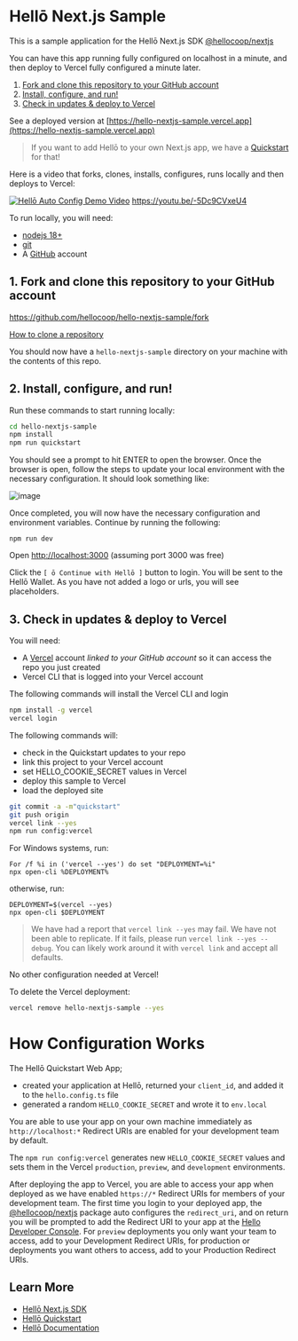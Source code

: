 # Hellō Next.js Sample

This is a sample application for the Hellō Next.js SDK [@hellocoop/nextjs](https://www.npmjs.com/package/@hellocoop/nextjs)

You can have this app running fully configured on localhost in a minute, and then deploy to Vercel fully configured a minute later.

1. [Fork and clone this repository to your GitHub account](#1-fork-and-clone-this-repository-to-your-github-account)
2. [ Install, configure, and run!](#2-install-configure-and-run)
3. [Check in updates & deploy to Vercel](#3-check-in-updates--deploy-to-vercel)
   
See a deployed version  at [https://hello-nextjs-sample.vercel.app](https://hello-nextjs-sample.vercel.app) 

> If you want to add Hellō to your own Next.js app, we have a [Quickstart](https://www.hello.dev/docs/quickstarts/nextjs/) for that!

Here is a video that forks, clones, installs, configures, runs locally and then deploys to Vercel:

[![Hellō Auto Config Demo Video](https://img.youtube.com/vi/-5Dc9CVxeU4/maxresdefault.jpg)](https://www.youtube.com/watch?v=-5Dc9CVxeU4)
https://youtu.be/-5Dc9CVxeU4

To run locally, you will need:

- [nodejs 18+](https://nodejs.org/en/download)
- [git](https://github.com/git-guides/install-git)
- A [GitHub](https://github.com) account

## 1\. Fork and clone this repository to your GitHub account

<https://github.com/hellocoop/hello-nextjs-sample/fork>

[How to clone a repository](https://docs.github.com/en/repositories/creating-and-managing-repositories/cloning-a-repository)

You should now have a `hello-nextjs-sample` directory on your machine with the contents of this repo.

## 2\. Install, configure, and run!

Run these commands to start running locally:

```sh
cd hello-nextjs-sample
npm install
npm run quickstart
```
You should see a prompt to hit ENTER to open the browser.  Once the browser is open, follow the steps to update your local environment with the necessary configuration. It should look something like:

![image](https://github.com/brose1977/hello-nextjs-sample/assets/13365872/c5cbb9df-7de8-452d-be27-363930b9530f)

Once completed, you will now have the necessary configuration and environment variables. Continue by running the following: 

```
npm run dev
```

Open <http://localhost:3000> (assuming port 3000 was free)

Click the `[ ō Continue with Hellō ]` button to login. You will be sent to the Hellō Wallet. As you have not added a logo or urls, you will see placeholders.

## 3\. Check in updates & deploy to Vercel

You will need:

- A [Vercel](https://vercel.com) account *linked to your GitHub account* so it can access the repo you just created
- Vercel CLI that is logged into your Vercel account 

The following commands will install the Vercel CLI and login

```sh
npm install -g vercel
vercel login
```

The following commands will:
- check in the Quickstart updates to your repo
- link this project to your Vercel account
- set HELLO_COOKIE_SECRET values in Vercel
- deploy this sample to Vercel
- load the deployed site

```sh
git commit -a -m"quickstart"
git push origin
vercel link --yes
npm run config:vercel
```
For Windows systems, run:
```
For /f %i in ('vercel --yes') do set "DEPLOYMENT=%i"
npx open-cli %DEPLOYMENT%
```

otherwise, run:
```
DEPLOYMENT=$(vercel --yes)
npx open-cli $DEPLOYMENT
```

> We have had a report that `vercel link --yes` may fail. We have not been able to replicate. If it fails, please run `vercel link --yes --debug`. You can likely work around it with `vercel link` and accept all defaults.

No other configuration needed at Vercel!

To delete the Vercel deployment:
```sh
vercel remove hello-nextjs-sample --yes
```

# How Configuration Works

The Hellō Quickstart Web App;
- created your application at Hellō, returned your `client_id`, and added it to the `hello.config.ts` file
- generated a random `HELLO_COOKIE_SECRET` and wrote it to `env.local`

You are able to use your app on your own machine immediately as `http://localhost:*` Redirect URIs are enabled for your development team by default.

The `npm run config:vercel` generates new `HELLO_COOKIE_SECRET` values and sets them in the Vercel `production`, `preview`, and `development` environments. 

After deploying the app to Vercel, you are able to access your app when deployed as we have enabled `https://*` Redirect URIs for members of your development team. The first time you login to your deployed app, the [@hellocoop/nextjs](https://www.npmjs.com/package/@hellocoop/nextjs) package auto configures the `redirect_uri`, and on return you will be prompted to add the Redirect URI to your app at the [Hello Developer Console](https://console.hello.coop/). For `preview` deployments you only want your team to access, add to your Development Redirect URIs, for production or deployments you want others to access, add to your Production Redirect URIs.

## Learn More

- [Hellō Next.js SDK](https://www.npmjs.com/package/@hellocoop/nextjs)
- [Hellō Quickstart](https://www.npmjs.com/package/@hellocoop/quickstart)
- [Hellō Documentation](https://www.hello.dev/documentation)
  

